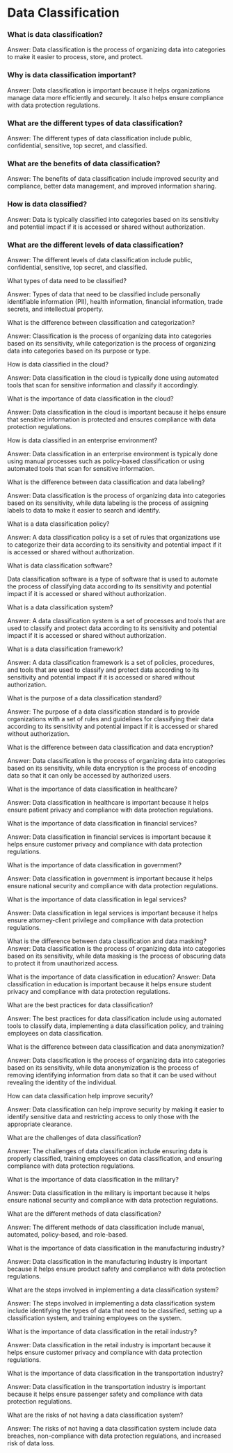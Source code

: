 # Data Classification

### What is data classification?&#x20;

Answer: Data classification is the process of organizing data into categories to make it easier to process, store, and protect.

### Why is data classification important?&#x20;

Answer: Data classification is important because it helps organizations manage data more efficiently and securely. It also helps ensure compliance with data protection regulations.

### What are the different types of data classification?&#x20;

Answer: The different types of data classification include public, confidential, sensitive, top secret, and classified.

### What are the benefits of data classification?&#x20;

Answer: The benefits of data classification include improved security and compliance, better data management, and improved information sharing.

### How is data classified?&#x20;

Answer: Data is typically classified into categories based on its sensitivity and potential impact if it is accessed or shared without authorization.

### What are the different levels of data classification?&#x20;

Answer: The different levels of data classification include public, confidential, sensitive, top secret, and classified.

What types of data need to be classified?&#x20;

Answer: Types of data that need to be classified include personally identifiable information (PII), health information, financial information, trade secrets, and intellectual property.

What is the difference between classification and categorization?&#x20;

Answer: Classification is the process of organizing data into categories based on its sensitivity, while categorization is the process of organizing data into categories based on its purpose or type.

How is data classified in the cloud?&#x20;

Answer: Data classification in the cloud is typically done using automated tools that scan for sensitive information and classify it accordingly.

What is the importance of data classification in the cloud?&#x20;

Answer: Data classification in the cloud is important because it helps ensure that sensitive information is protected and ensures compliance with data protection regulations.

How is data classified in an enterprise environment?&#x20;

Answer: Data classification in an enterprise environment is typically done using manual processes such as policy-based classification or using automated tools that scan for sensitive information.

What is the difference between data classification and data labeling?&#x20;

Answer: Data classification is the process of organizing data into categories based on its sensitivity, while data labeling is the process of assigning labels to data to make it easier to search and identify.

What is a data classification policy?&#x20;

Answer: A data classification policy is a set of rules that organizations use to categorize their data according to its sensitivity and potential impact if it is accessed or shared without authorization.

What is data classification software?&#x20;

&#x20;Data classification software is a type of software that is used to automate the process of classifying data according to its sensitivity and potential impact if it is accessed or shared without authorization.

What is a data classification system?&#x20;

Answer: A data classification system is a set of processes and tools that are used to classify and protect data according to its sensitivity and potential impact if it is accessed or shared without authorization.

What is a data classification framework?&#x20;

Answer: A data classification framework is a set of policies, procedures, and tools that are used to classify and protect data according to its sensitivity and potential impact if it is accessed or shared without authorization.

What is the purpose of a data classification standard?&#x20;

Answer: The purpose of a data classification standard is to provide organizations with a set of rules and guidelines for classifying their data according to its sensitivity and potential impact if it is accessed or shared without authorization.

What is the difference between data classification and data encryption?&#x20;

Answer: Data classification is the process of organizing data into categories based on its sensitivity, while data encryption is the process of encoding data so that it can only be accessed by authorized users.

What is the importance of data classification in healthcare?&#x20;

Answer: Data classification in healthcare is important because it helps ensure patient privacy and compliance with data protection regulations.

What is the importance of data classification in financial services?&#x20;

Answer: Data classification in financial services is important because it helps ensure customer privacy and compliance with data protection regulations.

What is the importance of data classification in government?&#x20;

Answer: Data classification in government is important because it helps ensure national security and compliance with data protection regulations.

What is the importance of data classification in legal services?&#x20;

Answer: Data classification in legal services is important because it helps ensure attorney-client privilege and compliance with data protection regulations.

What is the difference between data classification and data masking? Answer: Data classification is the process of organizing data into categories based on its sensitivity, while data masking is the process of obscuring data to protect it from unauthorized access.

What is the importance of data classification in education? Answer: Data classification in education is important because it helps ensure student privacy and compliance with data protection regulations.

What are the best practices for data classification?&#x20;

Answer: The best practices for data classification include using automated tools to classify data, implementing a data classification policy, and training employees on data classification.

What is the difference between data classification and data anonymization?&#x20;

Answer: Data classification is the process of organizing data into categories based on its sensitivity, while data anonymization is the process of removing identifying information from data so that it can be used without revealing the identity of the individual.

How can data classification help improve security?&#x20;

Answer: Data classification can help improve security by making it easier to identify sensitive data and restricting access to only those with the appropriate clearance.

What are the challenges of data classification?&#x20;

Answer: The challenges of data classification include ensuring data is properly classified, training employees on data classification, and ensuring compliance with data protection regulations.

What is the importance of data classification in the military?&#x20;

Answer: Data classification in the military is important because it helps ensure national security and compliance with data protection regulations.

What are the different methods of data classification?&#x20;

Answer: The different methods of data classification include manual, automated, policy-based, and role-based.

What is the importance of data classification in the manufacturing industry?&#x20;

Answer: Data classification in the manufacturing industry is important because it helps ensure product safety and compliance with data protection regulations.

What are the steps involved in implementing a data classification system?&#x20;

Answer: The steps involved in implementing a data classification system include identifying the types of data that need to be classified, setting up a classification system, and training employees on the system.

What is the importance of data classification in the retail industry?&#x20;

Answer: Data classification in the retail industry is important because it helps ensure customer privacy and compliance with data protection regulations.

What is the importance of data classification in the transportation industry?&#x20;

Answer: Data classification in the transportation industry is important because it helps ensure passenger safety and compliance with data protection regulations.

What are the risks of not having a data classification system?&#x20;

Answer: The risks of not having a data classification system include data breaches, non-compliance with data protection regulations, and increased risk of data loss.
